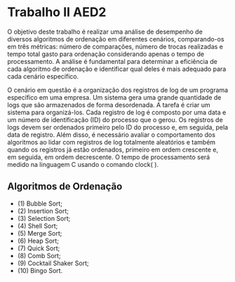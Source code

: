 # Trabalho II AED2

O objetivo deste trabalho é realizar uma análise de desempenho de diversos algoritmos de ordenação em diferentes cenários, comparando-os em três métricas: número de comparações, número de trocas realizadas e tempo total gasto para ordenação considerando apenas o tempo de processamento. A análise é fundamental para determinar a eficiência de cada algoritmo de ordenação e identificar qual deles é mais adequado para cada cenário específico.

O cenário em questão é a organização dos registros de log de um programa específico em uma empresa. Um sistema gera uma grande quantidade de logs que são armazenados de forma desordenada. A tarefa é criar um sistema para organizá-los. Cada registro de log é composto por uma data e um número de identificação (ID) do processo que o gerou. Os registros de logs devem ser ordenados primeiro pelo ID do processo e, em seguida, pela data de registro. Além disso, é necessário avaliar o comportamento dos algoritmos ao lidar com registros de log totalmente aleatórios e também quando os registros já estão ordenados, primeiro em ordem crescente e, em seguida, em ordem decrescente. O tempo de processamento será medido na linguagem C usando o comando clock( ).

## Algoritmos de Ordenação

- (1) Bubble Sort;
- (2) Insertion Sort;
- (3) Selection Sort;
- (4) Shell Sort;
- (5) Merge Sort;
- (6) Heap Sort;
- (7) Quick Sort;
- (8) Comb Sort;
- (9) Cocktail Shaker Sort;
- (10) Bingo Sort.
